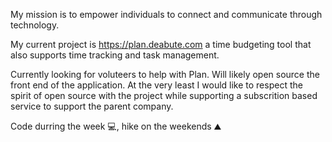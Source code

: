 My mission is to empower individuals to connect and communicate through technology.

My current project is https://plan.deabute.com a time budgeting tool that also supports time tracking and task management.

Currently looking for voluteers to help with Plan. Will likely open source the front end of the application. At the very least I would like to respect the spirit of open source with the project while supporting a subscrition based service to support the parent company.  

Code durring the week 💻, hike on the weekends ⛰️
